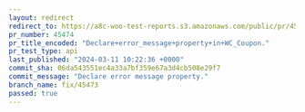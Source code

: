 ```yaml
---
layout: redirect
redirect_to: https://a8c-woo-test-reports.s3.amazonaws.com/public/pr/45474/api/index.html
pr_number: 45474
pr_title_encoded: "Declare+error_message+property+in+WC_Coupon."
pr_test_type: api
last_published: "2024-03-11 10:22:36 +0000"
commit_sha: 06da543551ec4a33a7bf359e67a3d4cb508e29f7
commit_message: "Declare error message property."
branch_name: fix/45473
passed: true
---
```

